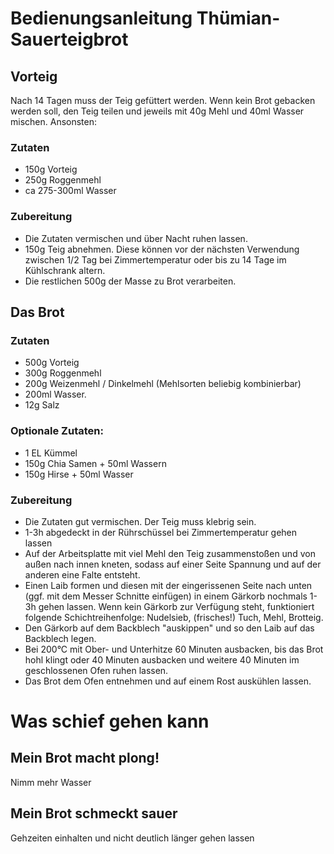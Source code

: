 # Bedienungsanleitung Thümian-Sauerteigbrot

## Vorteig

Nach 14 Tagen muss der Teig gefüttert werden. Wenn kein
Brot gebacken werden soll, den Teig teilen und jeweils mit 40g Mehl und 40ml
Wasser mischen. Ansonsten:

### Zutaten
* 150g Vorteig
* 250g Roggenmehl
* ca 275-300ml Wasser

### Zubereitung

* Die Zutaten vermischen und über Nacht ruhen lassen.
* 150g Teig abnehmen. Diese können vor der nächsten Verwendung
  zwischen 1/2 Tag bei Zimmertemperatur oder bis zu 14 Tage im Kühlschrank
  altern.
* Die restlichen 500g der Masse zu Brot verarbeiten.

## Das Brot
### Zutaten
* 500g Vorteig
* 300g Roggenmehl
* 200g Weizenmehl / Dinkelmehl (Mehlsorten beliebig kombinierbar)
* 200ml Wasser.
* 12g Salz

### Optionale Zutaten:

* 1 EL Kümmel
* 150g Chia Samen + 50ml Wassern
* 150g Hirse + 50ml Wasser

### Zubereitung

* Die Zutaten gut vermischen. Der Teig muss klebrig sein.
* 1-3h abgedeckt in der Rührschüssel bei Zimmertemperatur gehen lassen
* Auf der Arbeitsplatte mit viel Mehl den Teig zusammenstoßen und von außen
  nach innen kneten, sodass auf einer Seite Spannung und auf der anderen eine
  Falte entsteht.
* Einen Laib formen und diesen mit der eingerissenen Seite nach unten (ggf. mit dem Messer Schnitte
  einfügen) in einem Gärkorb nochmals 1-3h gehen lassen. Wenn kein Gärkorb zur Verfügung steht, funktioniert folgende Schichtreihenfolge: Nudelsieb, (frisches!) Tuch, Mehl, Brotteig.
* Den Gärkorb auf dem Backblech "auskippen" und so den Laib auf das Backblech legen.
* Bei 200°C mit Ober- und Unterhitze 60 Minuten ausbacken, bis das Brot hohl
  klingt oder 40 Minuten ausbacken und weitere 40 Minuten im geschlossenen Ofen
  ruhen lassen.
* Das Brot dem Ofen entnehmen und auf einem Rost auskühlen lassen.


# Was schief gehen kann

## Mein Brot macht plong!

Nimm mehr Wasser

## Mein Brot schmeckt sauer

Gehzeiten einhalten und nicht deutlich länger gehen lassen


